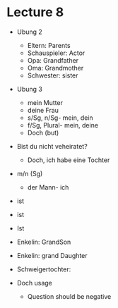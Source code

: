 # Lecture 8

- Ubung 2
    - Eltern: Parents
    - Schauspieler: Actor
    - Opa: Grandfather
    - Oma: Grandmother
    - Schwester: sister

- Ubung 3
    - mein Mutter
    - deine Frau
    - s/Sg, n/Sg- mein, dein
    - f/Sg, Plural- mein, deine
    - Doch (but)

- Bist du nicht veheiratet?
    - Doch, ich habe eine Tochter
- m/n (Sg)
    - der Mann- ich 
- ist
- ist
- Ist

- Enkelin: GrandSon
- Enkelin: grand Daughter
- Schweigertochter: 

- Doch usage
    - Question should be negative